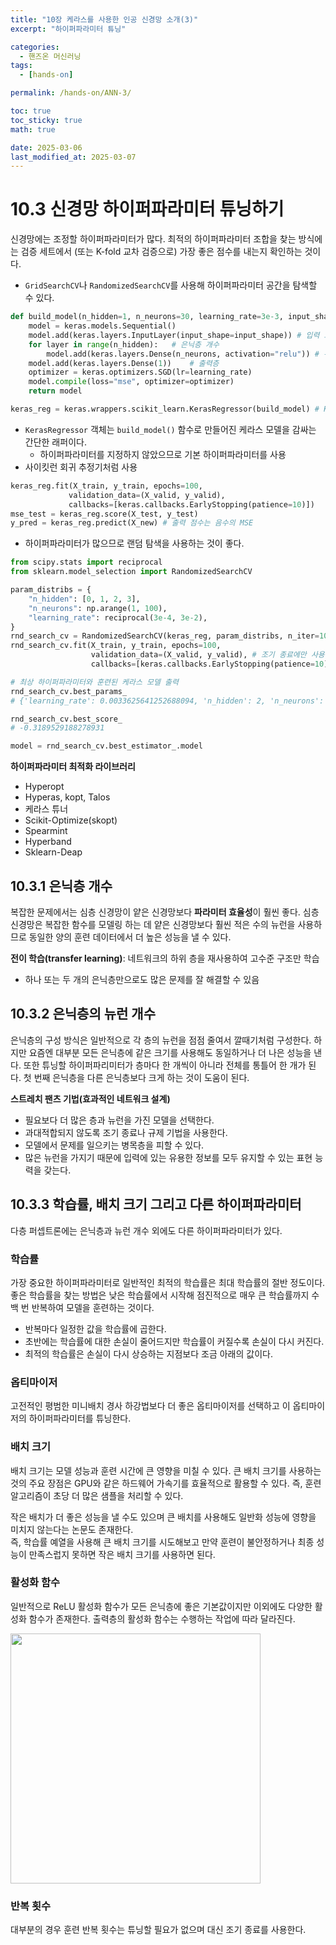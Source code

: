 ```yaml
---
title: "10장 케라스를 사용한 인공 신경망 소개(3)"
excerpt: "하이퍼파라미터 튜닝"

categories:
  - 핸즈온 머신러닝
tags:
  - [hands-on]

permalink: /hands-on/ANN-3/

toc: true
toc_sticky: true
math: true

date: 2025-03-06
last_modified_at: 2025-03-07
---
```


# 10.3 신경망 하이퍼파라미터 튜닝하기

신경망에는 조정할 하이퍼파라미터가 많다. 최적의 하이퍼파라미터 조합을 찾는 방식에는 검증 세트에서 (또는 K-fold 교차 검증으로) 가장 좋은 점수를 내는지 확인하는 것이다. 
- `GridSearchCV`나 `RandomizedSearchCV`를 사용해 하이퍼파라미터 공간을 탐색할 수 있다.

```python
def build_model(n_hidden=1, n_neurons=30, learning_rate=3e-3, input_shape=[8]):
    model = keras.models.Sequential()
    model.add(keras.layers.InputLayer(input_shape=input_shape)) # 입력 크기
    for layer in range(n_hidden):   # 은닉층 개수
        model.add(keras.layers.Dense(n_neurons, activation="relu")) # 뉴런 개수
    model.add(keras.layers.Dense(1))    # 출력층
    optimizer = keras.optimizers.SGD(lr=learning_rate)
    model.compile(loss="mse", optimizer=optimizer)
    return model

keras_reg = keras.wrappers.scikit_learn.KerasRegressor(build_model) # KerasRegressor 클래스의 객체 생성
```
- `KerasRegressor` 객체는 `build_model()` 함수로 만들어진 케라스 모델을 감싸는 간단한 래퍼이다.
    - 하이퍼파라미터를 지정하지 않았으므로 기본 하이퍼파라미터를 사용
- 사이킷런 회귀 추정기처럼 사용

```python
keras_reg.fit(X_train, y_train, epochs=100,
             validation_data=(X_valid, y_valid),
             callbacks=[keras.callbacks.EarlyStopping(patience=10)])
mse_test = keras_reg.score(X_test, y_test)
y_pred = keras_reg.predict(X_new) # 출력 점수는 음수의 MSE
```

- 하이퍼파라미터가 많으므로 랜덤 탐색을 사용하는 것이 좋다.

```python
from scipy.stats import reciprocal
from sklearn.model_selection import RandomizedSearchCV

param_distribs = {
    "n_hidden": [0, 1, 2, 3],
    "n_neurons": np.arange(1, 100),
    "learning_rate": reciprocal(3e-4, 3e-2),
}
rnd_search_cv = RandomizedSearchCV(keras_reg, param_distribs, n_iter=10, cv=3)
rnd_search_cv.fit(X_train, y_train, epochs=100,
                  validation_data=(X_valid, y_valid), # 조기 종료에만 사용
                  callbacks=[keras.callbacks.EarlyStopping(patience=10)])

# 최상 하이퍼파라미터와 훈련된 케라스 모델 출력
rnd_search_cv.best_params_
# {'learning_rate': 0.0033625641252688094, 'n_hidden': 2, 'n_neurons': 42}

rnd_search_cv.best_score_
# -0.3189529188278931

model = rnd_search_cv.best_estimator_.model
```

**하이퍼파라미터 최적화 라이브러리**<br>
- Hyperopt
- Hyperas, kopt, Talos
- 케라스 튜너
- Scikit-Optimize(skopt)
- Spearmint
- Hyperband
- Sklearn-Deap

## 10.3.1 은닉층 개수

복잡한 문제에서는 심층 신경망이 얕은 신경망보다 **파라미터 효율성**이 훨씬 좋다. 심층 신경망은 복잡한 함수를 모델링 하는 데 얕은 신경망보다 훨씬 적은 수의 뉴런을 사용하므로 동일한 양의 훈련 데이터에서 더 높은 성능을 낼 수 있다.

**전이 학습(transfer learning)**: 네트워크의 하위 층을 재사용하여 고수준 구조만 학습
- 하나 또는 두 개의 은닉층만으로도 많은 문제를 잘 해결할 수 있음

## 10.3.2 은닉층의 뉴런 개수

은닉층의 구성 방식은 일반적으로 각 층의 뉴런을 점점 줄여서 깔때기처럼 구성한다. 하지만 요즘엔 대부분 모든 은닉층에 같은 크기를 사용해도 동일하거나 더 나은 성능을 낸다. 또한 튜닝할 하이퍼파리미터가 층마다 한 개씩이 아니라 전체를 통틀어 한 개가 된다. 첫 번째 은닉층을 다른 은닉층보다 크게 하는 것이 도움이 된다.

**스트레치 팬츠 기법(효과적인 네트워크 설계)**<br>
- 필요보다 더 많은 층과 뉴런을 가진 모델을 선택한다.
- 과대적합되지 않도록 조기 종료나 규제 기법을 사용한다.
- 모델에서 문제를 일으키는 병목층을 피할 수 있다.
- 많은 뉴런을 가지기 때문에 입력에 있는 유용한 정보를 모두 유지할 수 있는 표현 능력을 갖는다.

## 10.3.3 학습률, 배치 크기 그리고 다른 하이퍼파라미터

다층 퍼셉트론에는 은닉층과 뉴런 개수 외에도 다른 하이퍼파라미터가 있다.

### 학습률

가장 중요한 하이퍼파라미터로 일반적인 최적의 학습률은 최대 학습률의 절반 정도이다. 좋은 학습률을 찾는 방법은 낮은 학습률에서 시작해 점진적으로 매우 큰 학습률까지 수백 번 반복하여 모델을 훈련하는 것이다.

- 반복마다 일정한 값을 학습률에 곱한다.
- 초반에는 학습률에 대한 손실이 줄어드지만 학습률이 커질수록 손실이 다시 커진다.
- 최적의 학습률은 손실이 다시 상승하는 지점보다 조금 아래의 값이다.

### 옵티마이저

고전적인 평범한 미니배치 경사 하강법보다 더 좋은 옵티마이저를 선택하고 이 옵티마이저의 하이퍼파라미터를 튜닝한다.

### 배치 크기

배치 크기는 모델 성능과 훈련 시간에 큰 영향을 미칠 수 있다. 큰 배치 크기를 사용하는 것의 주요 장점은 GPU와 같은 하드웨어 가속기를 효율적으로 활용할 수 있다. 즉, 훈련 알고리즘이 초당 더 많은 샘플을 처리할 수 있다.

작은 배치가 더 좋은 성능을 낼 수도 있으며 큰 배치를 사용해도 일반화 성능에 영향을 미치지 않는다는 논문도 존재한다.<br>
즉, 학습률 예열을 사용해 큰 배치 크기를 시도해보고 만약 훈련이 불안정하거나 최종 성능이 만족스럽지 못하면 작은 배치 크기를 사용하면 된다.

### 활성화 함수

일반적으로 ReLU 활성화 함수가 모든 은닉층에 좋은 기본값이지만 이외에도 다양한 활성화 함수가 존재한다. 출력층의 활성화 함수는 수행하는 작업에 따라 달라진다.

<img src="https://miro.medium.com/v2/resize:fit:1400/1*SgXNIupQ0EMXWItz74CLDw.png" height="400px" widht="500px">

### 반복 횟수

대부분의 경우 훈련 반복 횟수는 튜닝할 필요가 없으며 대신 조기 종료를 사용한다.








